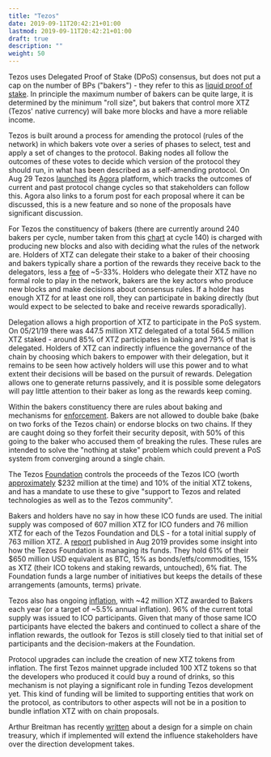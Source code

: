 ```yaml
---
title: "Tezos"
date: 2019-09-11T20:42:21+01:00
lastmod: 2019-09-11T20:42:21+01:00
draft: true
description: ""
weight: 50
---
```


Tezos uses Delegated Proof of Stake (DPoS) consensus, but does not put a cap on the number of BPs ("bakers") - they refer to this as [liquid proof of stake](https://medium.com/tezos/liquid-proof-of-stake-aec2f7ef1da7). In principle the maximum number of bakers can be quite large, it is determined by the minimum "roll size", but bakers that control more XTZ (Tezos' native currency) will bake more blocks and have a more reliable income.

Tezos is built around a process for amending the protocol (rules of the network) in which bakers vote over a series of phases to select, test and apply a set of changes to the protocol. Baking nodes all follow the outcomes of these votes to decide which version of the protocol they should run, in what has been described as a self-amending protocol. On Aug 29 Tezos [launched](https://medium.com/@tezosagora/enter-agora-c9e545ce4862) its [Agora](https://www.tezosagora.org/) platform, which tracks the outcomes of current and past protocol change cycles so that stakeholders can follow this. Agora also links to a forum post for each proposal where it can be discussed, this is a new feature and so none of the proposals have significant discussion.

For Tezos the constituency of bakers (there are currently around 240 bakers per cycle, number taken from this [chart](https://tzscan.io/charts_bakers) at cycle 140) is charged with producing new blocks and also with deciding what the rules of the network are. Holders of XTZ can delegate their stake to a baker of their choosing and bakers typically share a portion of the rewards they receive back to the delegators, less a [fee](https://mytezosbaker.com/) of ~5-33%. Holders who delegate their XTZ have no formal role to play in the network, bakers are the key actors who produce new blocks and make decisions about consensus rules. If a holder has enough XTZ for at least one roll, they can participate in baking directly (but would expect to be selected to bake and receive rewards sporadically).

Delegation allows a high proportion of XTZ to participate in the PoS system. On 05/21/19 there was 447.5 million XTZ delegated of a total 564.5 million XTZ staked - around 85% of XTZ participates in baking and 79% of that is delegated. Holders of XTZ can indirectly influence the governance of the chain by choosing which bakers to empower with their delegation, but it remains to be seen how actively holders will use this power and to what extent their decisions will be based on the pursuit of rewards. Delegation allows one to generate returns passively, and it is possible some delegators will pay little attention to their baker as long as the rewards keep coming.

Within the bakers constituency there are rules about baking and mechanisms for [enforcement](https://medium.com/@Tezzigator/tezos-baking-your-bonds-their-risks-78d90d47296). Bakers are not allowed to double bake (bake on two forks of the Tezos chain) or endorse blocks on two chains. If they are caught doing so they forfeit their security deposit, with 50% of this going to the baker who accused them of breaking the rules. These rules are intended to solve the "nothing at stake" problem which could prevent a PoS system from converging around a single chain.

The Tezos [Foundation](https://tezos.foundation/) controls the proceeds of the Tezos ICO (worth [approximately](https://cointelegraph.com/news/the-history-of-tezos-the-infamous-ico-trying-to-rebound-amidst-lawsuits-and-disputes) $232 million at the time) and 10% of the initial XTZ tokens, and has a mandate to use these to give "support to Tezos and related technologies as well as to the Tezos community". 

Bakers and holders have no say in how these ICO funds are used. The initial supply was composed of 607 million XTZ for ICO funders and 76 million XTZ for each of the Tezos Foundation and DLS - for a total initial supply of 763 million XTZ. A [report](https://tezos.foundation/wp-content/uploads/2019/08/Tezos-Foundation-Biannual-Update-August-2019.pdf) published in Aug 2019 provides some insight into how the Tezos Foundation is managing its funds. They hold 61% of their $650 million USD equivalent as BTC, 15% as bonds/etfs/commodities, 15% as XTZ (their ICO tokens and staking rewards, untouched), 6% fiat. The Foundation funds a large number of initiatives but keeps the details of these arrangements (amounts, terms) private.

Tezos also has ongoing [inflation](https://messari.io/asset/tezos), with ~42 million XTZ awarded to Bakers each year (or a target of ~5.5% annual inflation). 96% of the current total supply was issued to ICO participants. Given that many of those same ICO participants have elected the bakers and continued to collect a share of the inflation rewards, the outlook for Tezos is still closely tied to that initial set of participants and the decision-makers at the Foundation.

Protocol upgrades can include the creation of new XTZ tokens from inflation. The first Tezos mainnet upgrade included 100 XTZ tokens so that the developers who produced it could buy a round of drinks, so this mechanism is not playing a significant role in funding Tezos development yet. This kind of funding will be limited to supporting entities that work on the protocol, as contributors to other aspects will not be in a position to bundle inflation XTZ with on chain proposals.

Arthur Breitman has recently [written](https://medium.com/@arthurb/potential-design-for-a-simple-and-evolvable-on-chain-treasury-77cfe2176423) about a design for a simple on chain treasury, which if implemented will extend the influence stakeholders have over the direction development takes.

